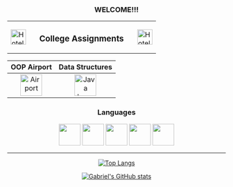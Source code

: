 <div align="center">

### WELCOME!!!

<div style="text-align: center;">
  <table style="border-collapse: collapse;">
    <tr>
      <td>
        <a href="#" target="_blank" rel="noopener noreferrer">
          <img src="https://www.svgrepo.com/show/530618/hotel.svg" alt="Hotel" width="35px" style="margin-right: 15px;">
        </a>
      </td>
      <td>
        <h3>College Assignments</h3>
      </td>
      <td>
        <a href="#" target="_blank" rel="noopener noreferrer">
          <img src="https://www.svgrepo.com/show/530618/hotel.svg" alt="Hotel" width="35px" style="margin-left: 15px;">
        </a>
      </td>
    </tr>
  </table>
</div>

| OOP Airport | Data Structures |
|:------------:|:---------------:|
| <a href="https://github.com/GabrielMonteiroR/University_OOP_Airport" target="_blank" rel="noopener noreferrer"><img src="https://www.svgrepo.com/show/500079/airport.svg" alt="Airport" width="50px"></a> | <a href="https://github.com/GabrielMonteiroR/University_dataStructure" target="_blank" rel="noopener noreferrer"><img src="https://cdn.jsdelivr.net/gh/devicons/devicon/icons/java/java-original-wordmark.svg" alt="Java Logo" width="50px"></a> |

### Languages
<div>
    <img src="https://cdn.jsdelivr.net/gh/devicons/devicon/icons/csharp/csharp-original.svg" width="50px"/>
    <img src="https://cdn.jsdelivr.net/gh/devicons/devicon/icons/dot-net/dot-net-plain-wordmark.svg" width="50px">
    <img src="https://cdn.jsdelivr.net/gh/devicons/devicon/icons/microsoftsqlserver/microsoftsqlserver-plain-wordmark.svg" width="50px">
    <img src="https://cdn.jsdelivr.net/gh/devicons/devicon/icons/mysql/mysql-original-wordmark.svg" width="50px">
    <img src="https://cdn.jsdelivr.net/gh/devicons/devicon@latest/icons/nuget/nuget-original-wordmark.svg" width="50px" />
          
</div>

<hr>

</div>

<div align="center">

[![Top Langs](https://github-readme-stats.vercel.app/api/top-langs/?username=GabrielMonteiroR&layout=compact&theme=dark)](https://github.com/GabrielMonteiroR/NLW4-ReactJS)

[![Gabriel's GitHub stats](https://github-readme-stats.vercel.app/api?username=GabrielMonteiroR&show_icons=true&theme=dark)](https://github.com/GabrielMonteiroR)

</div>
